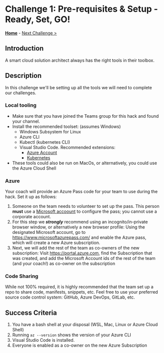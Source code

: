 # Challenge 1: Pre-requisites & Setup - Ready, Set, GO! 

**[Home](../README.md)** - [Next Challenge >](02-acr.md)

## Introduction

A smart cloud solution architect always has the right tools in their toolbox. 

## Description

In this challenge we'll be setting up all the tools we will need to complete our challenges.

### Local tooling
- Make sure that you have joined the Teams group for this hack and found your channel. 
- Install the recommended toolset: (assumes Windows)
    - Windows Subsystem for Linux
    - Azure CLI
    - Kubectl (kubernetes CLI)
    - Visual Studio Code.  Recommended extensions:
      - [Azure Account](https://marketplace.visualstudio.com/items?itemName=ms-vscode.azure-account)
      - [Kubernetes](https://marketplace.visualstudio.com/items?itemName=ms-kubernetes-tools.vscode-kubernetes-tools)
- These tools could also be run on MacOs, or alternatively, you could use the Azure Cloud Shell

### Azure

Your coach will provide an Azure Pass code for your team to use during the hack. Set it up as follows:
1. Someone on the team needs to volunteer to set up the pass.  This person **must** use a [Microsoft accoount](https://account.microsoft.com/account) to configure the pass; you cannot use a corporate account.  
2. For this step we ***strongly*** recommend using an incognito/in-private browser window, or alternatively a new browser profile:  Using the designated Microsoft account, go to https://www.microsoftazurepass.com/ and enable the Azure pass, which will create a new Azure subscription.
3. Next, we will add the rest of the team as co-owners of the new subscription:  Visit https://portal.azure.com, find the Subscription that was created, and add the Microsoft Account ids of the rest of the team (and your coach!) as co-owner on the subscription

### Code Sharing

While not 100% required, it is highly recommended that the team set up a repo to share code, manifests, snippets, etc.  Feel free to use your preferred source code control system:  GitHub, Azure DevOps, GitLab, etc.


## Success Criteria

1. You have a bash shell at your disposal (WSL, Mac, Linux or Azure Cloud Shell)
1. Running `az --version` shows the version of your Azure CLI
1. Visual Studio Code is installed.
2. Everyone is enabled as a co-owner on the new Azure Subscription
